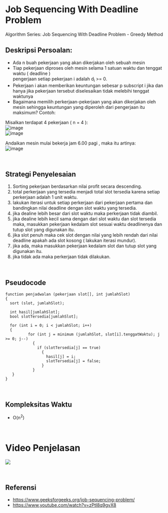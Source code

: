 # Job Sequencing With Deadline Problem
Algorithm Series: Job Sequencing With Deadline Problem - Greedy Method

## Deskripsi Persoalan:

- Ada n buah pekerjaan yang akan dikerjakan oleh sebuah mesin
- Tiap pekerjaan diproses oleh mesin selama 1 satuan waktu dan tenggat waktu ( deadline ) 
<br/> pengerjaan setiap pekerjaan i adalah d<sub>i</sub> >= 0.
- Pekerjaan i akan memberikan keuntungan sebesar p subscript i jika dan hanya jika pekerjaan tersebut diselesaikan tidak melebihi tenggat waktunya
- Bagaimana memilih perkerjaan-pekerjaan yang akan dikerjakan oleh mesin sehingga keuntungan yang diperoleh dari pengerjaan itu maksimum?
Contoh:

Misalkan terdapat 4 pekerjaan ( n = 4 ): 
<br/>
![image](https://user-images.githubusercontent.com/55073908/111078526-7307a900-8528-11eb-83a6-ff71ad4f8ae4.png)
<br/>
![image](https://user-images.githubusercontent.com/55073908/111078546-992d4900-8528-11eb-84d6-46d147f94521.png)



Andaikan mesin mulai bekerja jam 6.00 pagi , maka itu artinya:
<br/>
![image](https://user-images.githubusercontent.com/55073908/111078471-24f2a580-8528-11eb-9b58-b4547530508c.png)


<br />

## Strategi Penyelesaian
1) Sorting pekerjaan berdasarkan nilai profit secara descending.
2) total perkerjaan yang tersedia menjadi total slot tersedia karena setiap perkerjaan adalah 1 unit waktu.
3) lakukan iterasi untuk setiap perkerjaan dari pekerjaan pertama dan bandingkan nilai deadline dengan slot waktu yang tersedia.
4) jika dealine lebih besar dari slot waktu maka perkerjaan tidak diambil.
5) jika dealine lebih kecil sama dengan dari slot waktu dan slot tersedia maka, masukkan pekerjaan kedalam slot sesuai waktu deadlinenya dan tutup slot yang digunakan itu.
6) jika slot penuh maka cek slot dengan nilai yang lebih rendah dari nilai deadline apakah ada slot kosong ( lakukan iterasi mundur).
7) jika ada, maka masukkan pekerjaan kedalam slot dan tutup slot yang digunakan itu.
8) jika tidak ada maka perkerjaan tidak dilakukan.

<br />

## Pseudocode
```
function penjadwalan (pekerjaan slot[], int jumlahSlot)
{
  sort (slot, jumlahSlot);

  int hasil[jumlahSlot];
  bool slotTersedia[jumlahSlot];

  for (int i = 0; i < jumlahSlot; i++)
  {
          for (int j = minimum (jumlahSlot, slot[i].tenggatWaktu); j >= 0; j--)
    	    {
              if (slotTersedia[j] == true)
                {
                  hasil[j] = i;
                  slotTersedia[j] = false;
                }
    	    }
   }
}
```

<br/>

## Kompleksitas Waktu
- O(n<sup>2</sup>)

<br />

# Video Penjelasan
[![](http://img.youtube.com/vi/zPtI8q9gvX8/0.jpg)](http://www.youtube.com/watch?v=zPtI8q9gvX8 "Job Sequencing with Deadlines - Greedy Method")

<br />


## Referensi
- https://www.geeksforgeeks.org/job-sequencing-problem/
- https://www.youtube.com/watch?v=zPtI8q9gvX8
